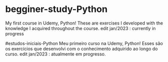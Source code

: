 # begginer-study-Python
My first course in Udemy, Python!
These are exercises I developed with the knowledge I acquired throughout the course.
edit jan/2023 : currently in progress

#estudos-iniciais-Python
Meu primeiro curso na Udemy, Python!
Esses são os exercícios que desenvolvi com o conhecimento adquirido ao longo do curso.
edit jan/2023 : atualmente em progresso.
